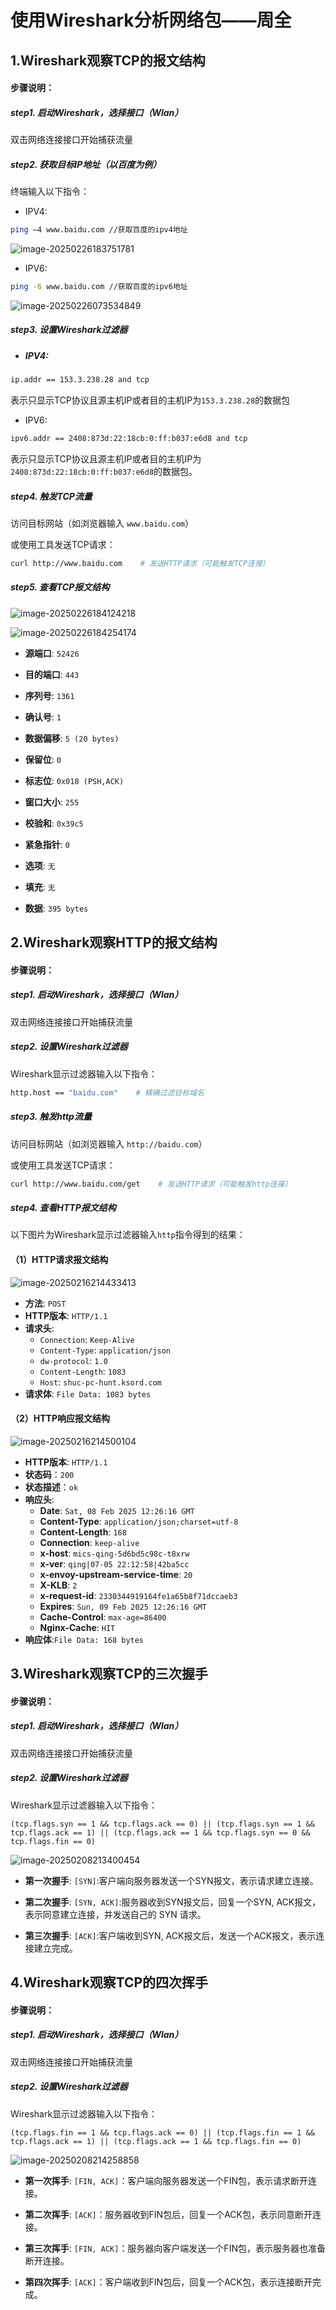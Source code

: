 # 使用Wireshark分析网络包——周全

## 1.Wireshark观察TCP的报文结构

#### 步骤说明：

##### step1. 启动Wireshark，选择接口（Wlan）

双击网络连接接口开始捕获流量

##### step2. 获取目标IP地址（以百度为例）

终端输入以下指令：

* IPV4:

```bash
ping —4 www.baidu.com //获取百度的ipv4地址
```

![image-20250226183751781](https://raw.githubusercontent.com/ZhouQuan-7237/image-bed/main/image-20250226183751781.png)

* IPV6:

```bash
ping -6 www.baidu.com //获取百度的ipv6地址
```

![image-20250226073534849](https://raw.githubusercontent.com/ZhouQuan-7237/image-bed/main/image-20250226073534849.png)

##### step3. 设置Wireshark过滤器

* ##### IPV4:

```bash
ip.addr == 153.3.238.28 and tcp
```

表示只显示TCP协议且源主机IP或者目的主机IP为`153.3.238.28`的数据包

* IPV6:

```bash
ipv6.addr == 2408:873d:22:18cb:0:ff:b037:e6d8 and tcp
```

表示只显示TCP协议且源主机IP或者目的主机IP为`2408:873d:22:18cb:0:ff:b037:e6d8`的数据包。

##### step4. 触发TCP流量

访问目标网站（如浏览器输入 `www.baidu.com`）

或使用工具发送TCP请求：

```bash
curl http://www.baidu.com    # 发送HTTP请求（可能触发TCP连接）
```

##### step5. 查看TCP报文结构

![image-20250226184124218](https://raw.githubusercontent.com/ZhouQuan-7237/image-bed/main/image-20250226184124218.png)

![image-20250226184254174](https://raw.githubusercontent.com/ZhouQuan-7237/image-bed/main/image-20250226184254174.png)

* **源端口**: `52426`

* **目的端口**: `443`
* **序列号**: `1361`
* **确认号**: `1`
* **数据偏移**: `5 (20 bytes)`
* **保留位**: `0`
* **标志位**: `0x018 (PSH,ACK)`
* **窗口大小**: `255`
* **校验和**: `0x39c5`
* **紧急指针**: `0`
* **选项**: `无`
* **填充**: `无`
* **数据**: `395 bytes` 

## 2.Wireshark观察HTTP的报文结构

#### 步骤说明：

##### step1. 启动Wireshark，选择接口（Wlan）

双击网络连接接口开始捕获流量

##### step2. 设置Wireshark过滤器

Wireshark显示过滤器输入以下指令：

```bash
http.host == "baidu.com"    # 精确过滤目标域名
```

##### step3. 触发http流量

访问目标网站（如浏览器输入 `http://baidu.com`）

或使用工具发送TCP请求：

```bash
curl http://www.baidu.com/get    # 发送HTTP请求（可能触发http连接）
```

##### step4. 查看HTTP报文结构



以下图片为Wireshark显示过滤器输入`http`指令得到的结果：

#### （1）HTTP请求报文结构

![image-20250216214433413](https://raw.githubusercontent.com/ZhouQuan-7237/image-bed/main/image-20250216214433413.png)

- **方法**: `POST`
- **HTTP版本**: `HTTP/1.1`
- **请求头**:
  - `Connection`: `Keep-Alive`
  - `Content-Type`: `application/json`
  - `dw-protocol`: `1.0`
  - `Content-Length`: `1083`
  - `Host`: `shuc-pc-hunt.ksord.com`
- **请求体**: `File Data: 1083 bytes`

#### （2）HTTP响应报文结构

![image-20250216214500104](https://raw.githubusercontent.com/ZhouQuan-7237/image-bed/main/image-20250216214500104.png)

- **HTTP版本**: `HTTP/1.1`
- **状态码**：`200`
- **状态描述**：`ok`
- **响应头**:
  - **Date**: `Sat, 08 Feb 2025 12:26:16 GMT`
  - **Content-Type**: `application/json;charset=utf-8`
  - **Content-Length**: `168`
  - **Connection**: `keep-alive`
  - **x-host**: `mics-qing-5d6bd5c98c-t8xrw`
  - **x-ver**: `qing|07-05 22:12:58|42ba5cc`
  - **x-envoy-upstream-service-time**: `20`
  - **X-KLB**: `2`
  - **x-request-id**: `2330344919164fe1a65b8f71dccaeb3`
  - **Expires**: `Sun, 09 Feb 2025 12:26:16 GMT`
  - **Cache-Control**: `max-age=86400`
  - **Nginx-Cache**: `HIT`
- **响应体**:`File Data: 168 bytes`

## 3.Wireshark观察TCP的三次握手

#### 步骤说明：

##### step1. 启动Wireshark，选择接口（Wlan）

双击网络连接接口开始捕获流量

##### step2. 设置Wireshark过滤器

Wireshark显示过滤器输入以下指令：

```
(tcp.flags.syn == 1 && tcp.flags.ack == 0) || (tcp.flags.syn == 1 && tcp.flags.ack == 1) || (tcp.flags.ack == 1 && tcp.flags.syn == 0 && tcp.flags.fin == 0)
```

![image-20250208213400454](https://raw.githubusercontent.com/ZhouQuan-7237/image-bed/main/image-20250208213400454.png)

* **第一次握手**: `[SYN]`:客户端向服务器发送一个SYN报文，表示请求建立连接。

* **第二次握手**: `[SYN, ACK]`:服务器收到SYN报文后，回复一个SYN, ACK报文，表示同意建立连接，并发送自己的 SYN 请求。
* **第三次握手**: `[ACK]`:客户端收到SYN, ACK报文后，发送一个ACK报文，表示连接建立完成。

## 4.Wireshark观察TCP的四次挥手

#### 步骤说明：

##### step1. 启动Wireshark，选择接口（Wlan）

双击网络连接接口开始捕获流量

##### step2. 设置Wireshark过滤器

Wireshark显示过滤器输入以下指令：

```
(tcp.flags.fin == 1 && tcp.flags.ack == 0) || (tcp.flags.fin == 1 && tcp.flags.ack == 1) || (tcp.flags.ack == 1 && tcp.flags.fin == 0)
```

![image-20250208214258858](https://raw.githubusercontent.com/ZhouQuan-7237/image-bed/main/image-20250208214258858.png)

* **第一次挥手**: `[FIN, ACK]`：客户端向服务器发送一个FIN包，表示请求断开连接。

* **第二次挥手**: `[ACK]`：服务器收到FIN包后，回复一个ACK包，表示同意断开连接。

* **第三次挥手**: `[FIN, ACK]`：服务器向客户端发送一个FIN包，表示服务器也准备断开连接。

* **第四次挥手**: `[ACK]`：客户端收到FIN包后，回复一个ACK包，表示连接断开完成。